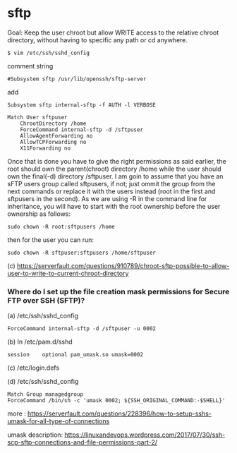 sftp
====

Goal: Keep the user chroot but allow WRITE access to the relative chroot directory, without having to specific any path or cd anywhere.

`$ vim /etc/ssh/sshd_config`


comment string

`#Subsystem sftp /usr/lib/openssh/sftp-server`

add

`Subsystem sftp internal-sftp -f AUTH -l VERBOSE`
```
Match User sftpuser
    ChrootDirectory /home
    ForceCommand internal-sftp -d /sftpuser
    AllowAgentForwarding no
    AllowTCPForwarding no
    X11Forwarding no
```

Once that is done you have to give the right permissions as said earlier, the root should own the parent(chroot) directory /home while the user should own the final(-d) directory /sftpuser. I am goin to assume that you have an sFTP users group called sftpusers, if not; just ommit the group from the next commands or replace it with the users instead (root in the first and sftpusers in the second). As we are using -R in the command line for inheritance, you will have to start with the root ownership before the user ownership as follows:

    sudo chown -R root:sftpusers /home

then for the user you can run:

    sudo chown -R sftpuser:sftpusers /home/sftpuser


(c) <https://serverfault.com/questions/910789/chroot-sftp-possible-to-allow-user-to-write-to-current-chroot-directory>


### Where do I set up the file creation mask permissions for Secure FTP over SSH (SFTP)?

(a) /etc/ssh/sshd_config

    ForceCommand internal-sftp -d /sftpuser -u 0002


(b) In /etc/pam.d/sshd
    
    session    optional pam_umask.so umask=0002

(c) /etc/login.defs

(d) /etc/ssh/sshd_config

    Match Group managedgroup
    ForceCommand /bin/sh -c 'umask 0002; ${SSH_ORIGINAL_COMMAND:-$SHELL}'

more : <https://serverfault.com/questions/228396/how-to-setup-sshs-umask-for-all-type-of-connections>

umask description:
<https://linuxandevops.wordpress.com/2017/07/30/ssh-scp-sftp-connections-and-file-permissions-part-2/>
